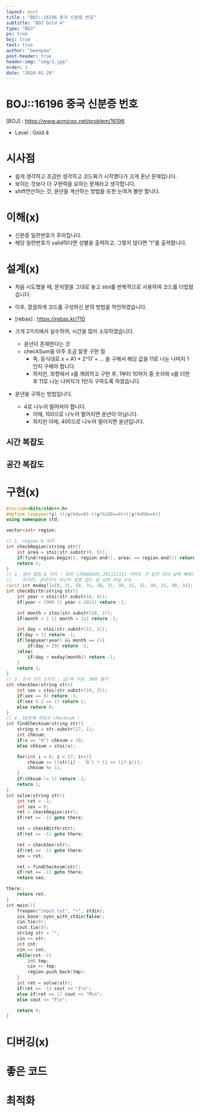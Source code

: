 ```yaml
---
layout: post
title : "BOJ::16196 중국 신분증 번호"
subtitle: "BOJ Gold 4"
type: "BOJ"
ps: true
boj: true
text: true
author: "beenpow"
post-header: true
header-img: "img/1.jpg"
order: 1
date: "2020-01-29"
---
```


# BOJ::16196 중국 신분증 번호
[BOJ] : <https://www.acmicpc.net/problem/16196>
- Level : Gold 4

# 시사점
- 쉽게 생각하고 조금만 생각하고 코드짜기 시작했다가 크게 혼난 문제입니다.
- 보이는 것보다 더 구현력을 요하는 문제라고 생각합니다.
- shift연산하는 것, 윤년을 계산하는 방법들 또한 눈여겨 볼만 합니다.

# 이해(x)

- 신분증 일련번호가 주어집니다.
- 해당 일련번호가 valid하다면 성별을 출력하고, 그렇지 않다면 "I"를 출력합니다.

# 설계(x)

- 처음 시도했을 때, 문자열을 그대로 놓고 stoi를 반복적으로 사용하여 코드를 더럽혔습니다.
- 이후, 깔끔하게 코드를 구성하신 분의 방법을 착안하였습니다.
- [rebas] : <https://rebas.kr/710>

- 크게 2가지에서 실수하여, 시간을 많이 소모하였습니다.
  - 윤년이 존재한다는 것
  - checkSum을 아주 조금 잘못 구한 점
    - 즉, 등식대로 x + A1 * 2^17 + ... 을 구해서 해당 값을 11로 나눈 나머지 1인지 구해야 합니다.
    - 하지만, 좌항에서 x를 제외하고 구한 후, 1부터 10까지 중 숫자와 x를 더한 후 11로 나눈 나머지가
      1인지 구하도록 하였습니다.

- 윤년을 구하는 방법입니다.
  - 4로 나누어 떨어져야 합니다.
    - 이때, 100으로 나누어 떨어지면 윤년이 아닙니다.
    - 하지만 이때, 400으로 나누어 떨어지면 윤년입니다.


## 시간 복잡도

## 공간 복잡도

# 구현(x)

```cpp
#include<bits/stdc++.h>
#define leapyear(y) (((y)%4==0)-((y)%100==0)+((y)%400==0))
using namespace std;

vector<int> region;

// 1. region 6 자리
int checkRegion(string str){
    int area = stoi(str.substr(0, 6));
    if(find(region.begin(), region.end(), area) == region.end()) return -1;
    return 1;
}
// 2. 생년 월일 8 자리 : 범위 [19000101,20111231] 아마도 각 달의 최대 날짜 빼줘야할듯
//    하지만, 윤년인지 아닌지 설명 없는 걸 보면 아닐 수도
const int mxday[]={0, 31, 28, 31, 30, 31, 30, 31, 31, 30, 31, 30, 31};
int checkBirth(string str){
    int year = stoi(str.substr(6, 4));
    if(year < 1900 || year > 2011) return -1;

    int month = stoi(str.substr(10, 2));
    if(month < 1 || month > 12) return -1;

    int day = stoi(str.substr(12, 2));
    if(day < 1) return -1;
    if(leapyear(year) && month == 2){
        if(day > 29) return -1;
    }else{
        if(day > mxday[month]) return -1;
    }
    return 1;
}
// 3. 순서 코드 3자리 : 남/여 구분, 000 불가
int checkSex(string str){
    int sex = stoi(str.substr(14, 3));
    if(sex == 0) return -1;
    if(sex % 2 == 1) return 1;
    else return 0;
}
// 4. 18번째 자릿수 checksum :
int findChecksum(string str){
    string x = str.substr(17, 1);
    int chksum;
    if(x == "X") chksum = 10;
    else chksum = stoi(x);

    for(int i = 0; i < 17; i++){
        chksum += ((str[i] - '0') * (1 << (17-i)));
        chksum %= 11;
    }
    if(chksum != 1) return -1;
    return 1;
}
int solve(string str){
    int ret = -1;
    int sex = 0;
    ret = checkRegion(str);
    if(ret == -1) goto there;

    ret = checkBirth(str);
    if(ret == -1) goto there;

    ret = checkSex(str);
    if(ret == -1) goto there;
    sex = ret;

    ret = findChecksum(str);
    if(ret == -1) goto there;
    return sex;

there:;
    return ret;
}
int main(){
    freopen("input.txt", "r", stdin);
    ios_base::sync_with_stdio(false);
    cin.tie(0);
    cout.tie(0);
    string str = "";
    cin >> str;
    int cnt;
    cin >> cnt;
    while(cnt--){
        int tmp;
        cin >> tmp;
        region.push_back(tmp);
    }
    int ret = solve(str);
    if(ret == -1) cout << "I\n";
    else if(ret == 1) cout << "M\n";
    else cout << "F\n";

    return 0;
}
```

# 디버깅(x)

# 좋은 코드

# 최적화
